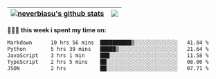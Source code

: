 | <a href="https://github.com/neverbiasu"><img align="center" src="https://github-readme-stats.vercel.app/api?username=neverbiasu&theme=dracula&show_icons=true&hide_border=true&count_private=true" alt="neverbiasu's github stats" /></a> | <a href="https://github.com/neverbiasu"><img align="center" src="https://github-readme-stats.vercel.app/api/top-langs/?username=neverbiasu&theme=dracula&show_icons=true&hide_border=true&layout=compact" /></a> |
| ------------- | ------------- |

👨🏾‍💻 **this week i spent my time on:**
<!--START_SECTION:waka-->

```txt
Markdown      10 hrs 56 mins  ██████████▒░░░░░░░░░░░░░░   41.84 %
Python        5 hrs 39 mins   █████▒░░░░░░░░░░░░░░░░░░░   21.64 %
JavaScript    3 hrs 1 min     ███░░░░░░░░░░░░░░░░░░░░░░   11.58 %
TypeScript    2 hrs 5 mins    ██░░░░░░░░░░░░░░░░░░░░░░░   08.00 %
JSON          2 hrs           ██░░░░░░░░░░░░░░░░░░░░░░░   07.71 %
```

<!--END_SECTION:waka-->
